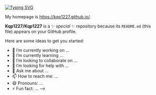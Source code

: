 [![Typing SVG](https://readme-typing-svg.demolab.com?font=Nanum+Pen+Script&size=50&pause=1000&color=F7AAD1&width=1000&height=80&lines=Hi!+I'm+Qingpeng+(Erica)+KONG+%E2%80%A2%E1%B4%97%E2%80%A2)](https://git.io/typing-svg)

My homepage is https://kqp1227.github.io/.
 
<!-- 😄 My public contributions: 
![Snake animation](https://github.com/Kqp1227/Kqp1227/blob/output/github-contribution-grid-snake1.svg) -->

**Kqp1227/Kqp1227** is a ✨ _special_ ✨ repository because its `README.md` (this file) appears on your GitHub profile.

Here are some ideas to get you started:

- 🔭 I’m currently working on ...
- 🌱 I’m currently learning ...
- 👯 I’m looking to collaborate on ...
- 🤔 I’m looking for help with ...
- 💬 Ask me about ...
- 📫 How to reach me: ...
- 😄 Pronouns: ...
- ⚡ Fun fact: ...
-->
